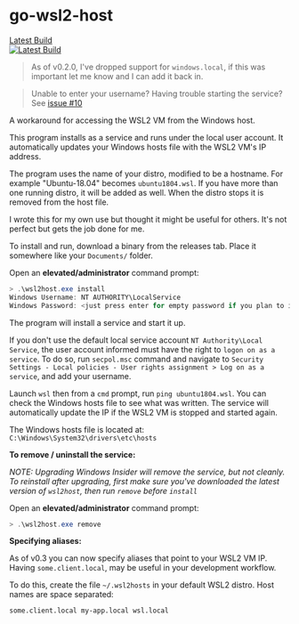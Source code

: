 # go-wsl2-host

[Latest Build <br/> ![Latest Build](https://github.com/shayne/go-wsl2-host/actions/workflows/go.yml/badge.svg?tag=latest)](https://github.com/shayne/go-wsl2-host/releases/tag/latest)

> As of v0.2.0, I've dropped support for `windows.local`, if this was important let me know and I can add it back in.

> Unable to enter your username? Having trouble starting the service? See [issue #10](https://github.com/shayne/go-wsl2-host/issues/10#issuecomment-562631992)

A workaround for accessing the WSL2 VM from the Windows host.

This program installs as a service and runs under the local user account. It automatically updates your Windows hosts file with the WSL2 VM's IP address.

The program uses the name of your distro, modified to be a hostname. For example "Ubuntu-18.04" becomes `ubuntu1804.wsl`. If you have more than one running distro, it will be added as well. When the distro stops it is removed from the host file.

I wrote this for my own use but thought it might be useful for others. It's not perfect but gets the job done for me.

To install and run, download a binary from the releases tab. Place it somewhere like your `Documents/` folder.

Open an **elevated/administrator** command prompt:

```powershell
> .\wsl2host.exe install
Windows Username: NT AUTHORITY\LocalService
Windows Password: <just press enter for empty password if you plan to install and run as LocalService>
```

The program will install a service and start it up.

If you don't use the default local service account `NT Authority\Local Service`, the user account informed must have the right to `logon on as a service`. To do so, run `secpol.msc` command and navigate to `Security Settings - Local policies - User rights assignment > Log on as a service`, and add your username.

Launch `wsl` then from a `cmd` prompt, run `ping ubuntu1804.wsl`. You can check the Windows hosts file to see what was written. The service will automatically update the IP if the WSL2 VM is stopped and started again.

The Windows hosts file is located at: `C:\Windows\System32\drivers\etc\hosts`

**To remove / uninstall the service:**

_NOTE: Upgrading Windows Insider will remove the service, but not cleanly. To reinstall after upgrading, first make sure you've downloaded the latest version of `wsl2host`, then run `remove` before `install`_

Open an **elevated/administrator** command prompt:

```powershell
> .\wsl2host.exe remove
```

**Specifying aliases:**

As of v0.3 you can now specify aliases that point to your WSL2 VM IP. Having `some.client.local`, may be useful in your development workflow.

To do this, create the file `~/.wsl2hosts` in your default WSL2 distro. Host names are space separated:

```text
some.client.local my-app.local wsl.local
```
